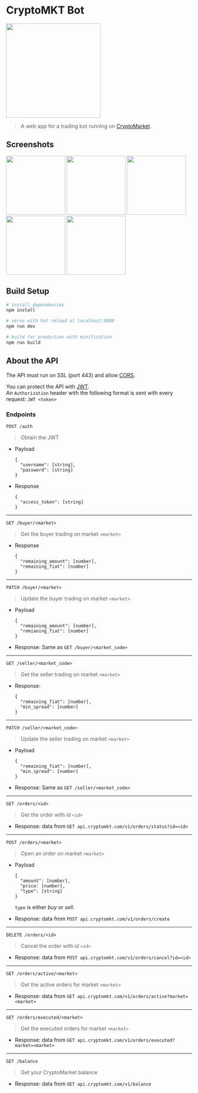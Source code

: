 # CryptoMKT Bot
<img src="https://tanoabeleyra.github.io/cryptomkt-bot-webapp/img/icons/android-chrome-512x512.png" label="icon" width="256px">

> A web app for a trading bot running on [CryptoMarket](https://www.cryptomkt.com).

## Screenshots
<a href="https://user-images.githubusercontent.com/6851095/44629187-fd17a400-a921-11e8-8e18-f8822a617c6c.png"><img src="https://user-images.githubusercontent.com/6851095/44629187-fd17a400-a921-11e8-8e18-f8822a617c6c.png" width="160px"></a>
<a href="https://user-images.githubusercontent.com/6851095/44629210-47992080-a922-11e8-8b8f-ab2bd592e077.png"><img src="https://user-images.githubusercontent.com/6851095/44629210-47992080-a922-11e8-8b8f-ab2bd592e077.png" width="160px"></a>
<a href="https://user-images.githubusercontent.com/6851095/44629244-af4f6b80-a922-11e8-9814-f8686ad4add0.png"><img src="https://user-images.githubusercontent.com/6851095/44629244-af4f6b80-a922-11e8-9814-f8686ad4add0.png" width="160px"></a>
<a href="https://user-images.githubusercontent.com/6851095/44629263-de65dd00-a922-11e8-9496-1e8ab16bfd62.png"><img src="https://user-images.githubusercontent.com/6851095/44629263-de65dd00-a922-11e8-9496-1e8ab16bfd62.png" width="160px"></a>
<a href="https://user-images.githubusercontent.com/6851095/44629266-e45bbe00-a922-11e8-91d1-ea79146b5228.png"><img src="https://user-images.githubusercontent.com/6851095/44629266-e45bbe00-a922-11e8-91d1-ea79146b5228.png" width="160px"></a>

## Build Setup
``` bash
# install dependencies
npm install

# serve with hot reload at localhost:8080
npm run dev

# build for production with minification
npm run build
```

## About the API
The API must run on SSL (port 443) and allow [CORS](https://en.wikipedia.org/wiki/Cross-origin_resource_sharing).

You can protect the API with [JWT](https://en.wikipedia.org/wiki/JSON_Web_Token).  
An `Authorization` header with the following format is sent with every request: `JWT <token>`

### Endpoints
`POST /auth`
> Obtain the JWT
- Payload
  ```
  {
    "username": [string],
    "password": [string]
  }
  ```
- Response
  ```
  {
    "access_token": [string]
  }
  ```
---
`GET /buyer/<market>`
> Get the buyer trading on market `<market>`
- Response
  ```
  {
    "remaining_amount": [number],
    "remaining_fiat": [number]
  }
  ```
---
`PATCH /buyer/<market>`
> Update the buyer trading on market `<market>`
- Payload
  ```
  {
    "remaining_amount": [number],
    "remianing_fiat": [number]
  }
  ```
- Response: Same as `GET /buyer/<market_code>`
---
`GET /seller/<market_code>`
> Get the seller trading on market `<market>`
- Response:
  ```
  {
    "remaining_fiat": [number],
    "min_spread": [number]
  }
  ```
---
`PATCH /seller/<market_code>`
> Update the seller trading on market `<market>`
- Payload
  ```
  {
    "remaining_fiat": [number],
    "min_spread": [number]
  }
  ```
- Response: Same as `GET /seller/<market_code>`
--- 
`GET /orders/<id>`
> Get the order with id `<id>`
- Response: data from `GET api.cryptomkt.com/v1/orders/status?id=<id>`
--- 
`POST /orders/<market>`
> Open an order on market `<market>`
- Payload
  ```
  {
    "amount": [number],
    "price: [number],
    "type": [string]
  }
  ```
  `type` is either *buy* or *sell*.

- Response: data from `POST api.cryptomkt.com/v1/orders/create`
---
`DELETE /orders/<id>`
> Cancel the order with id `<id>`
- Response: data from `POST api.cryptomkt.com/v1/orders/cancel?id=<id>`
---
`GET /orders/active/<market>`
> Get the active orders for market `<market>`
- Response: data from `GET api.cryptomkt.com/v1/orders/active?market=<market>`
---
`GET /orders/executed/<market>`
> Get the executed orders for market `<market>`
- Response: data from `GET api.cryptomkt.com/v1/orders/executed?market=<market>`
---
`GET /balance`
> Get your CryptoMarket balance
- Response: data from `GET api.cryptomkt.com/v1/balance`
